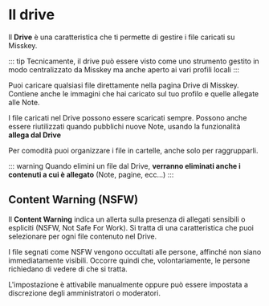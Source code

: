 # Il drive

Il **Drive** è una caratteristica che ti permette di gestire i file caricati su Misskey.

::: tip
Tecnicamente, il drive può essere visto come uno strumento gestito in modo centralizzato da Misskey ma anche aperto ai vari profili locali
:::

Puoi caricare qualsiasi file direttamente nella pagina Drive di Misskey. Contiene anche le immagini che hai caricato sul tuo profilo e quelle allegate alle Note.

I file caricati nel Drive possono essere scaricati sempre. Possono anche essere riutilizzati quando pubblichi nuove Note, usando la funzionalità **allega dal Drive**

Per comodità puoi organizzare i file in cartelle, anche solo per raggrupparli.

::: warning
Quando elimini un file dal Drive, **verranno eliminati anche i contenuti a cui è allegato** (Note, pagine, ecc...)
:::

## Content Warning (NSFW)

Il **Content Warning** indica un allerta sulla presenza di allegati sensibili o espliciti (NSFW, Not Safe For Work). Si tratta di una caratteristica che puoi selezionare per ogni file contenuto nel Drive.

I file segnati come NSFW vengono occultati alle persone, affinché non siano immediatamente visibili. Occorre quindi che, volontariamente, le persone richiedano di vedere di che si tratta.

L'impostazione è attivabile manualmente oppure può essere impostata a discrezione degli amministratori o moderatori.
